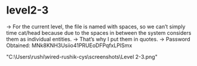 # level2-3

→ For the current level, the file is named with spaces, so we can’t simply time cat/head because due to the spaces in between the system considers them as individual entities.
→ That’s why I put them in quotes.
→ Password Obtained: MNk8KNH3Usiio41PRUEoDFPqfxLPlSmx

"C:\Users\rushi\wired-rushik-cys\screenshots\Level 2-3.png"